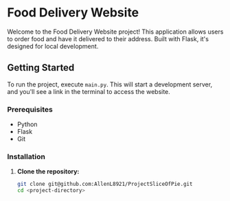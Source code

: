# Food Delivery Website

Welcome to the Food Delivery Website project! This application allows users to order food and have it delivered to their address. Built with Flask, it's designed for local development.

## Getting Started

To run the project, execute `main.py`. This will start a development server, and you'll see a link in the terminal to access the website.

### Prerequisites

- Python
- Flask
- Git

### Installation

1. **Clone the repository:**
   ```bash
   git clone git@github.com:AllenL8921/ProjectSliceOfPie.git
   cd <project-directory>

